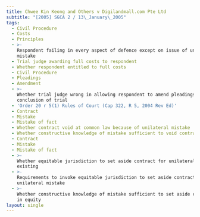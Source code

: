 ```yaml
---
title: Chwee Kin Keong and Others v Digilandmall.com Pte Ltd
subtitle: "[2005] SGCA 2 / 13\_January\_2005"
tags:
  - Civil Procedure
  - Costs
  - Principles
  - >-
    Respondent failing in every aspect of defence except on issue of unilateral
    mistake
  - Trial judge awarding full costs to respondent
  - Whether respondent entitled to full costs
  - Civil Procedure
  - Pleadings
  - Amendment
  - >-
    Whether trial judge wrong in allowing respondent to amend pleadings at
    conclusion of trial
  - 'Order 20 r 5(1) Rules of Court (Cap 322, R 5, 2004 Rev Ed)'
  - Contract
  - Mistake
  - Mistake of fact
  - Whether contract void at common law because of unilateral mistake
  - Whether constructive knowledge of mistake sufficient to void contract at law
  - Contract
  - Mistake
  - Mistake of fact
  - >-
    Whether equitable jurisdiction to set aside contract for unilateral mistake
    existing
  - >-
    Requirements to invoke equitable jurisdiction to set aside contract for
    unilateral mistake
  - >-
    Whether constructive knowledge of mistake sufficient to set aside contract
    in equity
layout: single
---
```


